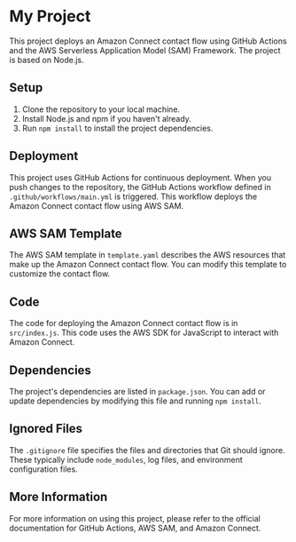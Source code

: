 # My Project

This project deploys an Amazon Connect contact flow using GitHub Actions and the AWS Serverless Application Model (SAM) Framework. The project is based on Node.js.

## Setup

1. Clone the repository to your local machine.
2. Install Node.js and npm if you haven't already.
3. Run `npm install` to install the project dependencies.

## Deployment

This project uses GitHub Actions for continuous deployment. When you push changes to the repository, the GitHub Actions workflow defined in `.github/workflows/main.yml` is triggered. This workflow deploys the Amazon Connect contact flow using AWS SAM.

## AWS SAM Template

The AWS SAM template in `template.yaml` describes the AWS resources that make up the Amazon Connect contact flow. You can modify this template to customize the contact flow.

## Code

The code for deploying the Amazon Connect contact flow is in `src/index.js`. This code uses the AWS SDK for JavaScript to interact with Amazon Connect.

## Dependencies

The project's dependencies are listed in `package.json`. You can add or update dependencies by modifying this file and running `npm install`.

## Ignored Files

The `.gitignore` file specifies the files and directories that Git should ignore. These typically include `node_modules`, log files, and environment configuration files.

## More Information

For more information on using this project, please refer to the official documentation for GitHub Actions, AWS SAM, and Amazon Connect.